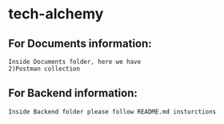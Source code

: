 # tech-alchemy

## For Documents information:
    Inside Documents folder, here we have
    2)Postman collection

## For Backend information:
    Inside Backend folder please follow README.md insturctions
